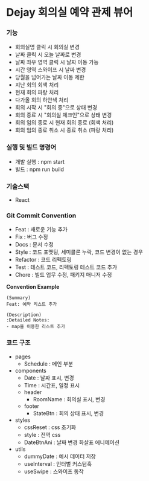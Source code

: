 # Dejay 회의실 예약 관제 뷰어

### 기능

- 회의실명 클릭 시 회의실 변경
- 날짜 클릭 시 오늘 날짜로 변경
- 날짜 좌우 영역 클릭 시 날짜 이동 가능
- 시간 영역 스와이프 시 날짜 변경
- 당월을 넘어가는 날짜 이동 제한
- 지난 회의 회색 처리
- 현재 회의 파랑 처리
- 다가올 회의 하얀색 처리
- 회의 시작 시 "회의 중"으로 상태 변경
- 회의 종료 시 "회의실 체크인"으로 상태 변경
- 회의 임의 종료 시 현재 회의 종료 (회색 처리)
- 회의 임의 종료 취소 시 종료 취소 (파랑 처리)

### 실행 및 빌드 명령어

- 개발 실행 : npm start
- 빌드 : npm run build

### 기술스택

- React

### Git Commit Convention

- Feat : 새로운 기능 추가
- Fix : 버그 수정
- Docs : 문서 수정
- Style : 코드 포맷팅, 세미콜론 누락, 코드 변경이 없는 경우
- Refactor : 코드 리펙토링
- Test : 테스트 코드, 리펙토링 테스트 코드 추가
- Chore : 빌드 업무 수정, 패키지 매니저 수정

**Convention Example**

    (Summary)
    Feat: 예약 리스트 추가

    (Description)
    :Detailed Notes:
    - map을 이용한 리스트 추가

### 코드 구조

- pages
  - Schedule : 메인 부분
- components
  - Date : 날짜 표시, 변경
  - Time : 시간표, 일정 표시
  - header
    - RoomName : 회의실 표시, 변경
  - footer
    - StateBtn : 회의 상태 표시, 변경
- styles
  - cssReset : css 초기화
  - style : 전역 css
  - DateBtnAni : 날짜 변경 화살표 에니메이션
- utils
  - dummyDate : 예시 데이터 저장
  - useInterval : 인터벌 커스텀훅
  - useSwipe : 스와이프 동작
